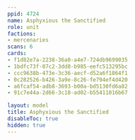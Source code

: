 ```yaml
---
ppid: 4724
name: Asphyxious the Sanctified
role: unit
factions:
- mercenaries
scans: 6
cards:
- f1d82e7a-2238-36a0-a4e7-724db9699035
- 1bdfc73f-07c2-3dd8-b985-eefc513295bc
- ccc9638b-473e-3c36-aecf-d52a6f1864f1
- 0c282526-b426-3a9e-8c26-fe794ef4d420
- a6fcaf54-adb8-3693-b00a-bd5130fd6a82
- 91c7e44a-2d66-3c18-ad02-b55411016b67

layout: model
title: Asphyxious the Sanctified
disableToc: true
hidden: true
---
```


